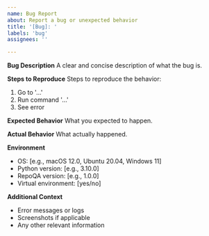 ```yaml
---
name: Bug Report
about: Report a bug or unexpected behavior
title: '[Bug]: '
labels: 'bug'
assignees: ''

---
```


**Bug Description**
A clear and concise description of what the bug is.

**Steps to Reproduce**
Steps to reproduce the behavior:
1. Go to '...'
2. Run command '...'
3. See error

**Expected Behavior**
What you expected to happen.

**Actual Behavior**
What actually happened.

**Environment**
- OS: [e.g., macOS 12.0, Ubuntu 20.04, Windows 11]
- Python version: [e.g., 3.10.0]
- RepoQA version: [e.g., 1.0.0]
- Virtual environment: [yes/no]

**Additional Context**
- Error messages or logs
- Screenshots if applicable
- Any other relevant information